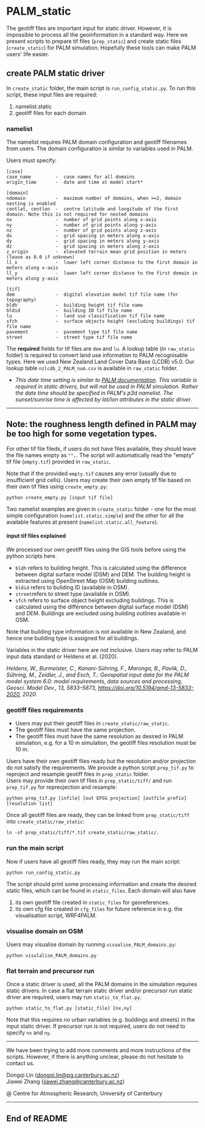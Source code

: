 # PALM_static

The geotiff files are important input for static driver. However, it is impossible to process all the geoinformation in a standard way. Here we present scripts to prepare tif files (`prep_static`) and create static files (`create_static`) for PALM simulation. Hopefully these tools can make PALM users' life easier.

## create PALM static driver
In `create_static` folder, the main script is `run_config_static.py`. To run this script, these input files are required:  
1. namelist.static
2. geotiff files for each domain

### namelist 
The namelist requires PALM domain configuration and geotiff filenames from users. The domain configuration is similar to variables used in PALM.  

Users must specify:
```
[case]
case_name         -  case names for all domains  
origin_time       -  date and time at model start*

[domain]
ndomain           -  maximum number of domains, when >=2, domain nesting is enabled  
centlat, centlon  -  centre latitude and longitude of the first domain. Note this is not required for nested domains  
nx                -  number of grid points along x-axis  
ny                -  number of grid points along y-axis  
nz                -  number of grid points along z-axis  
dx                -  grid spacing in meters along x-axis  
dy                -  grid spacing in meters along y-axis  
dz                -  grid spacing in meters along z-axis  
z_origin          -  elevated terrain mean grid position in meters (leave as 0.0 if unknown)  
ll_x              -  lower left corner distance to the first domain in meters along x-axis   
ll_y              -  lower left corner distance to the first domain in meters along y-axis   

[tif]
dem               -  digital elevation model tif file name (for topography)  
bldh              -  building height tif file name  
bldid             -  building ID tif file name  
lu                -  land use classification tif file name  
sfch              -  surface objects height (excluding buildings) tif file name  
pavement          -  pavement type tif file name  
street            -  street type tif file name  
```

The **required** fields for tif files are `dem` and `lu`. A lookup table (in `raw_static` folder) is required to convert land use information to PALM recognisable types. Here we used New Zealand Land Cover Data Base (LCDB) v5.0. Our lookup table `nzlcdb_2_PALM_num.csv` is available in `raw_static` folder. 

* _This date time setting is similar to [PALM documentation](https://palm.muk.uni-hannover.de/trac/wiki/doc/app/initialization_parameters#origin_date_time). This variable is required in static drivers, but will not be used in PALM simulation. Rather the date time should be specified in PALM's p3d namelist. The sunset/sunrise time is affected by lat/lon attributes in the static driver._
---
Note: the roughness length defined in PALM may be too high for some vegetation types. 
---

For other tif file fileds, if users do not have files available, they should leave the file names empty as `"",`. The script will automatically read the "empty" tif file (`empty.tif`) provided in `raw_static`. 

Note that if the provided `empty.tif` causes any error (usually due to insufficient grid cells). Users may create their own empty tif file based on their own tif files using `create_empty.py`:
```
python create_empty.py [input tif file]
```

Two namelist examples are given in `create_static` folder - one for the most simple configuration (`namelist.static.simple`) and the other for all the available features at present (`namelist.static.all_feature`).

#### input tif files explained
We processed our own geotiff files using the GIS tools before using the python scripts here.  
- `bldh` refers to building height. This is calculated using the difference between digital surface model (DSM) and DEM. The building height is extracted using OpenStreet Map (OSM) building outlines.  
- `bldid` refers to buliding ID (available in OSM).   
- `street`refers to street type (available in OSM).  
- `sfch` refers to surface object height excluding buildings. This is calculated using the difference between digital surface model (DSM) and DEM. Buildings are excluded using building outlines available in OSM.  

Note that building type information is not available in New Zealand, and hence one building type is assigned for all buildings.   
  
Variables in the static driver here are not inclusive. Users may refer to PALM input data standard or Heldens et al. (2020).

_Heldens, W., Burmeister, C., Kanani-Sühring, F., Maronga, B., Pavlik, D., Sühring, M., Zeidler, J., and Esch, T.: Geospatial input data for the PALM model system 6.0: model requirements, data sources and processing, Geosci. Model Dev., 13, 5833–5873, https://doi.org/10.5194/gmd-13-5833-2020, 2020._


### geotiff files requirements
- Users may put their geotiff files in `create_static/raw_static`. 
- The geotiff files must have the same projection. 
- The geotiff files must have the same resolution as desired in PALM simulation, e.g. for a 10 m simulation, the geotiff files resolution must be 10 m. 

Users have their own geotiff files ready but the resolution and/or projection do not satisfy the requirements. We provide a python script `prep_tif.py` to reproject and resample geotiff files in `prep_static` folder.   
Users may provide their own tif files in `prep_static/tiff/` and run `prep_tif.py` for repreojection and resample:  
```
python prep_tif.py [infile] [out EPSG projection] [outfile prefix] [resolution list]
```

Once all geotiff files are ready, they can be linked from `prep_static/tiff` into `create_static/raw_static`:
```
ln -sf prep_static/tiff/*.tif create_static/raw_static/.
```

### run the main script
Now if users have all geotiff files ready, they may run the main script:
```
python run_config_static.py
```

The script should print some processing information and create the desired static files, which can be found in `static_files`. Each domain will also have 
1. its own geotiff file created in `static_files` for georeferences.
2. its own cfg file created in `cfg_files` for future reference in e.g. the visualisation script, WRF4PALM.

### visualise domain on OSM
Users may visualise domain by running `visualise_PALM_domains.py`:
```
python visulalise_PALM_domains.py
```

### flat terrain and precursor run
Once a static driver is used, all the PALM domains in the simulation requires static drivers. In case a flat terrain static driver and/or precursor run static driver are required, users may run `static_to_flat.py`. 
```
python static_to_flat.py [static_file] [nx,ny]
```

Note that this requires no urban variables (e.g. buildings and streets) in the input static driver. If precursor run is not required, users do not need to specify `nx` and `ny`.

--------------------------------------------------------------------------------------------  
We have been trying to add more comments and more instructions of the scripts. However, if there is anything unclear, please do not hesitate to contact us. 

Dongqi Lin (dongqi.lin@pg.canterbury.ac.nz)  
Jiawei Zhang (jiawei.zhang@canterbury.ac.nz)  

@ Centre for Atmospheric Research, University of Canterbury

--------------------------------------------------------------------------------------------
## End of README












